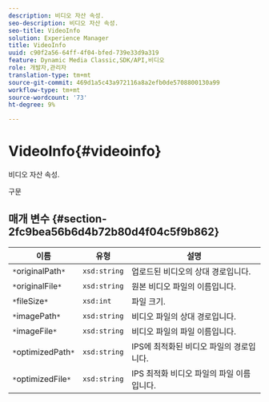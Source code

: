 ```yaml
---
description: 비디오 자산 속성.
seo-description: 비디오 자산 속성.
seo-title: VideoInfo
solution: Experience Manager
title: VideoInfo
uuid: c90f2a56-64ff-4f04-bfed-739e33d9a319
feature: Dynamic Media Classic,SDK/API,비디오
role: 개발자,관리자
translation-type: tm+mt
source-git-commit: 469d1a5c43a972116a8a2efb0de5708800130a99
workflow-type: tm+mt
source-wordcount: '73'
ht-degree: 9%

---
```



# VideoInfo{#videoinfo}

비디오 자산 속성.

구문

## 매개 변수 {#section-2fc9bea56b6d4b72b80d4f04c5f9b862}

| 이름 | 유형 | 설명 |
|---|---|---|
| `*`originalPath`*` | `xsd:string` | 업로드된 비디오의 상대 경로입니다. |
| `*`originalFile`*` | `xsd:string` | 원본 비디오 파일의 이름입니다. |
| `*`fileSize`*` | `xsd:int` | 파일 크기. |
| `*`imagePath`*` | `xsd:string` | 비디오 파일의 상대 경로입니다. |
| `*`imageFile`*` | `xsd:string` | 비디오 파일의 파일 이름입니다. |
| `*`optimizedPath`*` | `xsd:string` | IPS에 최적화된 비디오 파일의 경로입니다. |
| `*`optimizedFile`*` | `xsd:string` | IPS 최적화 비디오 파일의 파일 이름입니다. |

